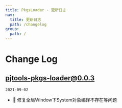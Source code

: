 ```yaml
---
title: PkgsLoader - 更新日志
nav:
  title: 更新日志
  path: /changelog
group:
  path: /
---
```


# Change Log

## pjtools-pkgs-loader@0.0.3

`2021-09-02`

- 🐞 修复全局Window下System对象编译不存在等问题

